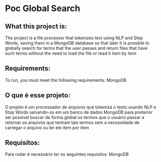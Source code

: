 # Poc Global Search
## What this project is:
The project is a file processor that tokenizes text using NLP and Stop Words, saving them in a MongoDB database so that later it is possible to globally search for terms that the user passes and return files that have such terms without the need to load the file or read it item by item

## Requirements:
To run, you must meet the following requirements:
MongoDB

## O que é esse projeto:
O projeto é um processador de arquivos que tokeniza o texto usando NLP e Stop Words salvando-os em um banco de dados MongoDB para posterior ser possivel buscar de forma global os termos que o usuário passar e retornar os arquivos que tenham tais termos sem a necessidade de carregar o arquivo ou ler ele item por item

## Requisitos:
Para rodar é necessário ter os seguintes requisitos:
MongoDB